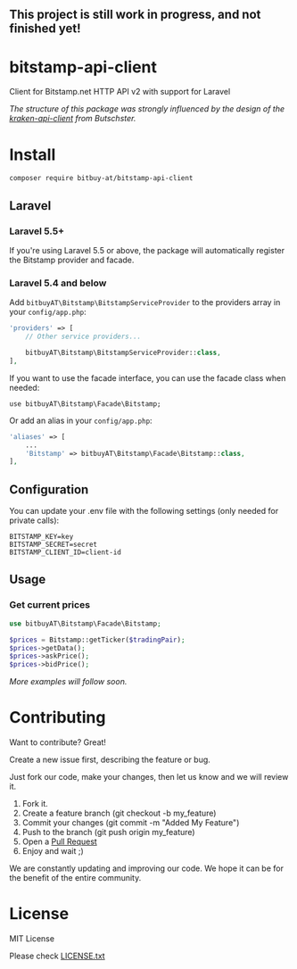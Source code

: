 ## This project is still work in progress, and not finished yet!
# bitstamp-api-client
Client for Bitstamp.net HTTP API v2 with support for Laravel

*The structure of this package was strongly influenced by the design of the [kraken-api-client](https://github.com/butschster/kraken-api-client) from Butschster.*

# Install
```composer require bitbuy-at/bitstamp-api-client```

## Laravel
### Laravel 5.5+
If you're using Laravel 5.5 or above, the package will automatically register the Bitstamp provider and facade.

### Laravel 5.4 and below
Add `bitbuyAT\Bitstamp\BitstampServiceProvider` to the providers array in your `config/app.php`:

```php
'providers' => [
    // Other service providers...

    bitbuyAT\Bitstamp\BitstampServiceProvider::class,
],
```
If you want to use the facade interface, you can use the facade class when needed:
```
use bitbuyAT\Bitstamp\Facade\Bitstamp;
```
Or add an alias in your `config/app.php`:
```php
'aliases' => [
    ...
    'Bitstamp' => bitbuyAT\Bitstamp\Facade\Bitstamp::class,
],
```
## Configuration
You can update your .env file with the following settings (only needed for private calls):
```
BITSTAMP_KEY=key
BITSTAMP_SECRET=secret
BITSTAMP_CLIENT_ID=client-id
```
## Usage

### Get current prices
```php
use bitbuyAT\Bitstamp\Facade\Bitstamp;

$prices = Bitstamp::getTicker($tradingPair);
$prices->getData();
$prices->askPrice();
$prices->bidPrice();
```

*More examples will follow soon.*

# Contributing
Want to contribute? Great!

Create a new issue first, describing the feature or bug.

Just fork our code, make your changes, then let us know and we will review it.

1. Fork it.
2. Create a feature branch (git checkout -b my_feature)
3. Commit your changes (git commit -m "Added My Feature")
4. Push to the branch (git push origin my_feature)
5. Open a [Pull Request](https://github.com/bitbuyAT/bitstamp-api-client/compare)
6. Enjoy and wait ;)

We are constantly updating and improving our code. We hope it can be for the benefit of the entire community.

# License
MIT License

Please check [LICENSE.txt](https://github.com/bitbuyAT/bitstamp-api-client/blob/master/LICENSE.txt)


